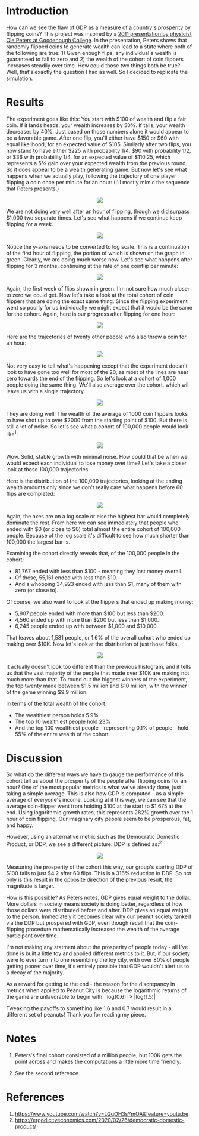 # Introduction

How can we see the flaw of GDP as a measure of a country's prosperity by flipping coins? 
This project was inspired by a [2011 presentation by physicist Ole Peters at Goodenough College](https://www.youtube.com/watch?v=LGqOH3sYmQA&feature=youtu.be). 
In the presentation, Peters shows that randomly flipped coins to generate wealth can lead to a state where both of the following are true: 1) Given enough flips, any individual's wealth is guaranteed to fall to zero and 2) the wealth of the cohort of coin flippers increases steadily over time.
How could those two things both be true? Well, that's exactly the question I had as well. So I decided to replicate the simulation.

# Results

The experiment goes like this: You start with $100 of wealth and flip a fair coin. If it lands heads, your wealth increases by 50%.
If tails, your wealth decreases by 40%. Just based on those numbers alone it would appear to be a favorable game. 
After one flip, you'll either have $150 or $60 with equal likelihood, for an expected value of $105. 
Similarly after two flips, you now stand to have either $225 with probability 1/4, $90 with probability 1/2, or $36 with probability 1/4, for an expected value of $110.25, which represents a 5% gain over your expected wealth from the previous round. So it does appear to be a wealth generating game. 
But now let's see what happens when we actually play, following the trajectory of one player flipping a coin once per minute for an hour: 
(I'll mostly mimic the sequence that Peters presents.)

<p align="center"><img src='https://github.com/jseyhun/Examining-Inequality-by-Flipping-Coins/blob/master/images/One%20trajectory%20-%2060%20flips.png' /></p>

We are not doing very well after an hour of flipping, though we did surpass $1,000 two separate times. 
Let's see what happens if we continue keep flipping for a week. 

<p align="center"><img src='https://github.com/jseyhun/Examining-Inequality-by-Flipping-Coins/blob/master/images/One%20trajectory%20-%20One%20week%20of%20flips.png' /></p>

Notice the y-axis needs to be converted to log scale. 
This is a continuation of the first hour of flipping, the portion of which is shown on the graph in green. Clearly, we are doing much worse now.
Let's see what happens after flipping for 3 months, continuing at the rate of one coinflip per minute:

<p align="center"><img src='https://github.com/jseyhun/Examining-Inequality-by-Flipping-Coins/blob/master/images/One%20trajectory%20-%20Three%20months%20of%20flips.png' /></p>

Again, the first week of flips shown in green. I'm not sure how much closer to zero we could get. Now let's take a look at the total cohort of coin flippers that are doing the exact same thing. 
Since the flipping experiment went so poorly for us individually we might expect that it would be the same for the cohort. 
Again, here is our progress after flipping for one hour:

<p align="center"><img src='https://github.com/jseyhun/Examining-Inequality-by-Flipping-Coins/blob/master/images/One%20trajectory%20-%2060%20flips.png' /></p>

Here are the trajectories of twenty other people who also threw a coin for an hour:

<p align="center"><img src='https://github.com/jseyhun/Examining-Inequality-by-Flipping-Coins/blob/master/images/20%20trajectories%20-%2060%20flips.png' /></p>

Not very easy to tell what's happening except that the experiment doesn't look to have gone too well for most of the 20, as most of the lines are near zero towards the end of the flipping. 
So let's look at a cohort of 1,000 people doing the same thing. We'll also average over the cohort, which will leave us with a single trajectory.

<p align="center"><img src='https://github.com/jseyhun/Examining-Inequality-by-Flipping-Coins/blob/master/images/1000%20trajectories%20-%2060%20flips.png' /></p>

They are doing well! The wealth of the average of 1000 coin flippers looks to have shot up to over $2000 from the starting point of $100. But there is still a lot of noise. So let's see what a cohort of 100,000 people would look like<sup>1</sup>:

<p align="center"><img src='https://github.com/jseyhun/Examining-Inequality-by-Flipping-Coins/blob/master/images/100%2C000%20trajectories%20-%2060%20flips.png' /></p>

Wow. Solid, stable growth with minimal noise. How could that be when we would expect each individual to lose money over time? Let's take a closer look at those 100,000 trajectories.

Here is the distribution of the 100,000 trajectories, looking at the ending wealth amounts only since we don't really care what happens before 60 flips are completed:

<p align="center"><img src='https://github.com/jseyhun/Examining-Inequality-by-Flipping-Coins/blob/master/images/Histogram%20100%2C000%20trajectories%20-%2060%20flips.png' /></p>

Again, the axes are on a log scale or else the highest bar would completely dominate the rest. 
From here we can see immediately that people who ended with $0 (or close to $0) total almost the entire cohort of 100,000 people.
Because of the log scale it's difficult to see how much shorter than 100,000 the largest bar is.  

Examining the cohort directly reveals that, of the 100,000 people in the cohort:

* 81,767 ended with less than $100 - meaning they lost money overall.
* Of these, 55,161 ended with less than $10.
* And a whopping 34,923 ended with less than $1, many of them with zero (or close to).

Of course, we also want to look at the flippers that ended up making money:

* 5,907 people ended with more than $100 but less than $200.
* 4,560 ended up with more than $200 but less than $1,000.
* 6,245 people ended up with between $1,000 and $10,000.

That leaves about 1,581 people, or 1.6% of the overall cohort who ended up making over $10K. Now let's look at the distribution of just those folks.

<p align="center"><img src='https://github.com/jseyhun/Examining-Inequality-by-Flipping-Coins/blob/master/images/Histogram%20100%2C000%20trajectories%2C%20ended%20with%20more%20than%20%2410%2C000%20-%2060%20flips.png' /></p>

It actually doesn't look too different than the previous histogram, and it tells us that the vast majority of the people that made over $10K are making not much more than that.
To round out the biggest winners of the experiment, the top twenty made between $1.5 million and $10 million, with the winner
of the game winning $9.9 million.

In terms of the total wealth of the cohort:

* The wealthiest person holds 5.9%
* The top 10 wealthiest people hold 23%
* And the top 100 wealthiest people - representing 0.1% of people - hold 55% of the entire wealth of the cohort.

# Discussion

So what do the different ways we have to gauge the performance of this cohort tell us about the prosperity of the people after flipping coins for an hour? 
One of the most popular metrics is what we've already done, just taking a simple average. 
This is also how GDP is computed - as a simple average of everyone's income.
Looking at it this way, we can see that the average coin-flipper went from holding $100 at the start to $1,675 at the end. 
Using logarithmic growth rates, this represents 282% growth over the 1 hour of coin flipping. Our imaginary city people seem to be prosperous, fat, and happy.

However, using an alternative metric such as the Democratic Domestic Product, or DDP, we see a different picture. DDP is defined as:<sup>2</sup>

<p align="center"><img src="https://s0.wp.com/latex.php?latex=%5Ctext%7BDDP%7D%3D%5Cleft%28%5Cprod_i%5EN+x_i%5Cright%29%5E%7B1%2FN%7D&bg=ffffff&fg=000000&s=0&zoom=2" /></p>

Measuring the prosperity of the cohort this way, our group's starting DDP of $100 falls to just $4.2 after 60 flips. This is a 316% reduction in DDP. So not only is this result in the opposite direction of the previous result, the magnitude is larger.

How is this possible? As Peters notes, GDP gives equal weight to the dollar. More dollars in society means society is doing better, regardless of how those dollars were distributed before and after. DDP gives an equal weight to the person. Immediately it becomes clear why our peanut society tanked via the DDP but prospered with GDP, even though recall that the coin-flipping procedure mathematically increased the wealth of the average participant over time. 

I'm not making any statment about the prosperity of people today - all I've done is built a little toy and applied different metrics to it.
But, if our society were to ever turn into one resembling the toy city, with over 80% of people getting poorer over time, it's entirely possible that GDP wouldn't alert us to a decay of the majority. 

As a reward for getting to the end - the reason for the discrepancy in metrics when applied to Peanut City is because the logarithmic returns of the game are unfavorable to begin with. |log(0.6)| > |log(1.5)|

Tweaking the payoffs to something like 1.6 and 0.7 would result in a different set of peanuts! Thank you for reading my piece. 

# Notes

1) Peters's final cohort consisted of a million people, but 100K gets the point across and makes the computations a little more time friendly.

2) See the second reference.

# References

1) https://www.youtube.com/watch?v=LGqOH3sYmQA&feature=youtu.be
2) https://ergodicityeconomics.com/2020/02/26/democratic-domestic-product/

